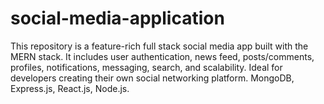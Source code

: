 # social-media-application
This repository is a feature-rich full stack social media app built with the MERN stack. It includes user authentication, news feed, posts/comments, profiles, notifications, messaging, search, and scalability. Ideal for developers creating their own social networking platform. MongoDB, Express.js, React.js, Node.js.
